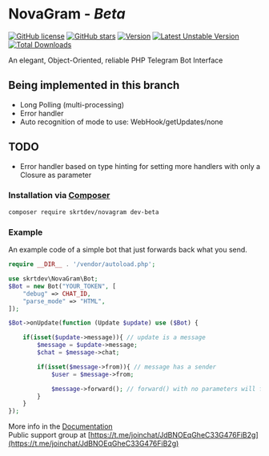 # __NovaGram__ - _Beta_
[![GitHub license](https://img.shields.io/github/license/skrtdev/NovaGram)](https://github.com/skrtdev/NovaGram/blob/master/LICENSE) [![GitHub stars](https://img.shields.io/github/stars/skrtdev/NovaGram)](https://github.com/skrtdev/NovaGram/stargazers) [![Version](https://poser.pugx.org/skrtdev/novagram/version)](https://github.com/skrtdev/NovaGram/releases) [![Latest Unstable Version](https://poser.pugx.org/skrtdev/novagram/v/unstable)](https://github.com/skrtdev/NovaGram/tree/beta) [![Total Downloads](https://poser.pugx.org/skrtdev/novagram/downloads)](https://packagist.org/packages/skrtdev/novagram)

An elegant, Object-Oriented, reliable PHP Telegram Bot Interface

## Being implemented in this branch

- Long Polling (multi-processing)
- Error handler
- Auto recognition of mode to use: WebHook/getUpdates/none

## TODO

- Error handler based on type hinting for setting more handlers with only a Closure as parameter  

### Installation via [Composer](https://getcomposer.org)

```
composer require skrtdev/novagram dev-beta
```

### Example
An example code of a simple bot that just forwards back what you send.

```php
require __DIR__ . '/vendor/autoload.php';

use skrtdev\NovaGram\Bot;
$Bot = new Bot("YOUR_TOKEN", [
    "debug" => CHAT_ID,
    "parse_mode" => "HTML",
]);

$Bot->onUpdate(function (Update $update) use ($Bot) {

    if(isset($update->message)){ // update is a message
        $message = $update->message;
        $chat = $message->chat;

        if(isset($message->from)){ // message has a sender
            $user = $message->from;

            $message->forward(); // forward() with no parameters will forward the Message back to the sender
        }
    }
});
```

More info in the [Documentation](https://docs.novagram.ga)  
Public support group at [https://t.me/joinchat/JdBNOEqGheC33G476FiB2g](https://t.me/joinchat/JdBNOEqGheC33G476FiB2g)
